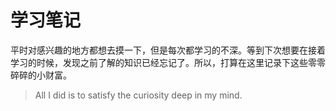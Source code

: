 # 学习笔记

平时对感兴趣的地方都想去摸一下，但是每次都学习的不深。等到下次想要在接着学习的时候，发现之前了解的知识已经忘记了。所以，打算在这里记录下这些零零碎碎的小财富。

> All I did is to satisfy the curiosity deep in my mind.



